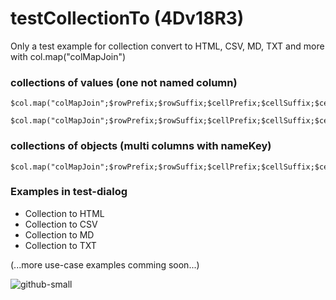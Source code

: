 # testCollectionTo (4Dv18R3)
Only a test example for collection convert to HTML, CSV, MD, TXT and more with col.map("colMapJoin")

### collections of values (one not named column)
```
$col.map("colMapJoin";$rowPrefix;$rowSuffix;$cellPrefix;$cellSuffix;$cellSeparator;$colReplace)
```
```
$col.map("colMapJoin";$rowPrefix;$rowSuffix;$cellPrefix;$cellSuffix;$cellSeparator)
```

### collections of objects (multi columns with nameKey)
```
$col.map("colMapJoin";$rowPrefix;$rowSuffix;$cellPrefix;$cellSuffix;$cellSeparator;$colReplace;$colKeys)
```

### Examples in test-dialog
- Collection to HTML
- Collection to CSV
- Collection to MD
- Collection to TXT

(...more use-case examples comming soon...)

![github-small](https://user-images.githubusercontent.com/65073460/82151271-f8fc8a00-985a-11ea-9029-28c73f09ffc5.png)
